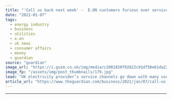 ```yaml
---
title: "'Call us back next week' -  E.ON customers furious over service meltdown"
date: "2021-01-07"
tags: 
  - energy industry
  - business
  - utilities
  - e.on
  - uk news
  - consumer affairs
  - money
  - guardian
source: "guardian"
image_url: "https://i.guim.co.uk/img/media/c2081820f92822c91df58e61da222f79f2bac12b/0_1380_4559_2734/master/4559.jpg?width=460&quality=85&auto=format&fit=max&s=a3a8eefcdb7311a8fe659fe7c1e8b5d3"
image_fp: "/assets/img/post_thumbnails/179.jpg"
lead: "UK electricity provider’s service channels go down with many users left unable to top up pre-pay cardsThousands of E.ON UK customers have accused the energy supplier of overlooking them after its customer service channels shut down for weeks after a ..."
article_url: "https://www.theguardian.com/business/2021/jan/07/call-us-back-next-week-eon-customers-furious-over-service-meltdown"
---
```


---
